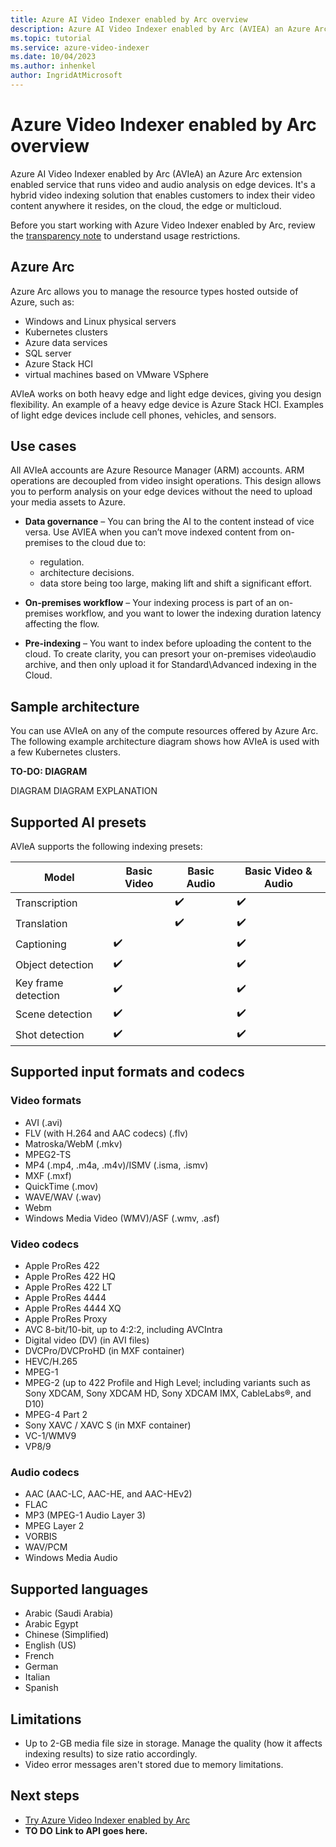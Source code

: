 ```yaml
---
title: Azure AI Video Indexer enabled by Arc overview  
description: Azure AI Video Indexer enabled by Arc (AVIEA) an Azure Arc extension enabled service that runs video and audio analysis on edge devices. It's a hybrid video indexing solution that enables customers to index their video content anywhere it resides, on the cloud, the edge or multicloud.
ms.topic: tutorial
ms.service: azure-video-indexer
ms.date: 10/04/2023
ms.author: inhenkel
author: IngridAtMicrosoft
---
```


# Azure Video Indexer enabled by Arc overview

Azure AI Video Indexer enabled by Arc (AVIeA) an Azure Arc extension enabled service that runs video and audio analysis on edge devices. It's a hybrid video indexing solution that enables customers to index their video content anywhere it resides, on the cloud, the edge or multicloud.

Before you start working with Azure Video Indexer enabled by Arc, review the [transparency note](/legal/azure-video-indexer/transparency-note) to understand usage restrictions.

## Azure Arc

Azure Arc allows you to manage the resource types hosted outside of Azure, such as:

- Windows and Linux physical servers
- Kubernetes clusters
- Azure data services
- SQL server
- Azure Stack HCI
- virtual machines based on VMware VSphere

AVIeA works on both heavy edge and light edge devices, giving you design flexibility. An example of a heavy edge device is Azure Stack HCI. Examples of light edge devices include cell phones, vehicles, and sensors.

## Use cases

All AVIeA accounts are Azure Resource Manager (ARM) accounts. ARM operations are decoupled from video insight operations. This design allows you to perform analysis on your edge devices without the need to upload your media assets to Azure.

- **Data governance** – You can bring the AI to the content instead of vice versa. Use AVIEA when you can’t move indexed content from on-premises to the cloud due to:
    - regulation.
    - architecture decisions.
    - data store being too large, making lift and shift a significant effort.

- **On-premises workflow** – Your indexing process is part of an on-premises workflow, and you want to lower the indexing duration latency affecting the flow.
- **Pre-indexing** – You want to index before uploading the content to the cloud. To create clarity, you can presort your on-premises video\audio archive, and then only upload it for Standard\Advanced indexing in the Cloud.

## Sample architecture

You can use AVIeA on any of the compute resources offered by Azure Arc. The following example architecture diagram shows how AVIeA is used with a few Kubernetes clusters.

**TO-DO: DIAGRAM**
<!--
DIAGRAM ::image type="content" source="media/file-name/image-name.png" lightbox=” media/file-name/image-name.png” alt-text="screenshot of the interface of the timeline tab":::--> 
DIAGRAM
DIAGRAM EXPLANATION

## Supported AI presets

AVIeA supports the following indexing presets:

| Model | Basic Video | Basic Audio | Basic Video & Audio |
|--|--|--|--|
| Transcription |  | :heavy_check_mark: | :heavy_check_mark: |
| Translation |  | :heavy_check_mark: | :heavy_check_mark: |
| Captioning | :heavy_check_mark: |  | :heavy_check_mark: |
| Object detection | :heavy_check_mark: |  | :heavy_check_mark: |
| Key frame detection | :heavy_check_mark: |  | :heavy_check_mark: |
| Scene detection | :heavy_check_mark: |  | :heavy_check_mark: |
| Shot detection | :heavy_check_mark: |  | :heavy_check_mark: |

## Supported input formats and codecs

### Video formats

- AVI (.avi)
- FLV (with H.264 and AAC codecs) (.flv)
- Matroska/WebM (.mkv)
- MPEG2-TS
- MP4 (.mp4, .m4a, .m4v)/ISMV (.isma, .ismv)
- MXF (.mxf)
- QuickTime (.mov)
- WAVE/WAV (.wav)
- Webm
- Windows Media Video (WMV)/ASF (.wmv, .asf)

### Video codecs

- Apple ProRes 422
- Apple ProRes 422 HQ
- Apple ProRes 422 LT
- Apple ProRes 4444
- Apple ProRes 4444 XQ
- Apple ProRes Proxy
- AVC 8-bit/10-bit, up to 4:2:2, including AVCIntra
- Digital video (DV) (in AVI files)
- DVCPro/DVCProHD (in MXF container)
- HEVC/H.265
- MPEG-1
- MPEG-2 (up to 422 Profile and High Level; including variants such as Sony XDCAM, Sony XDCAM HD, Sony XDCAM IMX, CableLabs®, and D10)
- MPEG-4 Part 2
- Sony XAVC / XAVC S (in MXF container)
- VC-1/WMV9
- VP8/9

### Audio codecs

- AAC (AAC-LC, AAC-HE, and AAC-HEv2)
- FLAC
- MP3 (MPEG-1 Audio Layer 3)
- MPEG Layer 2
- VORBIS
- WAV/PCM
- Windows Media Audio

## Supported languages

- Arabic (Saudi Arabia)
- Arabic Egypt
- Chinese (Simplified)
- English (US)
- French
- German
- Italian
- Spanish

## Limitations

-   Up to 2-GB media file size in storage. Manage the quality (how it affects indexing results) to size ratio accordingly.
-   Video error messages aren't stored due to memory limitations.

## Next steps

- [Try Azure Video Indexer enabled by Arc](azure-video-indexer-enabled-by-arc-tutorial.md)
- **TO DO** **Link to API goes here.**
